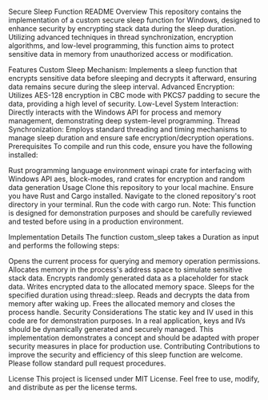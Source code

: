 Secure Sleep Function README
Overview
This repository contains the implementation of a custom secure sleep function for Windows, designed to enhance security by encrypting stack data during the sleep duration. Utilizing advanced techniques in thread synchronization, encryption algorithms, and low-level programming, this function aims to protect sensitive data in memory from unauthorized access or modification.

Features
Custom Sleep Mechanism: Implements a sleep function that encrypts sensitive data before sleeping and decrypts it afterward, ensuring data remains secure during the sleep interval.
Advanced Encryption: Utilizes AES-128 encryption in CBC mode with PKCS7 padding to secure the data, providing a high level of security.
Low-Level System Interaction: Directly interacts with the Windows API for process and memory management, demonstrating deep system-level programming.
Thread Synchronization: Employs standard threading and timing mechanisms to manage sleep duration and ensure safe encryption/decryption operations.
Prerequisites
To compile and run this code, ensure you have the following installed:

Rust programming language environment
winapi crate for interfacing with Windows API
aes, block-modes, rand crates for encryption and random data generation
Usage
Clone this repository to your local machine.
Ensure you have Rust and Cargo installed.
Navigate to the cloned repository's root directory in your terminal.
Run the code with cargo run.
Note: This function is designed for demonstration purposes and should be carefully reviewed and tested before using in a production environment.

Implementation Details
The function custom_sleep takes a Duration as input and performs the following steps:

Opens the current process for querying and memory operation permissions.
Allocates memory in the process's address space to simulate sensitive stack data.
Encrypts randomly generated data as a placeholder for stack data.
Writes encrypted data to the allocated memory space.
Sleeps for the specified duration using thread::sleep.
Reads and decrypts the data from memory after waking up.
Frees the allocated memory and closes the process handle.
Security Considerations
The static key and IV used in this code are for demonstration purposes. In a real application, keys and IVs should be dynamically generated and securely managed.
This implementation demonstrates a concept and should be adapted with proper security measures in place for production use.
Contributing
Contributions to improve the security and efficiency of this sleep function are welcome. Please follow standard pull request procedures.

License
This project is licensed under MIT License. Feel free to use, modify, and distribute as per the license terms.
